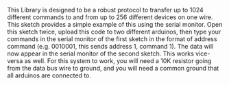 This Library is designed to be a robust protocol to transfer up to 1024 different 
commands to and from up to 256 different devices on one wire. This sketch provides
a simple example of this using the serial monitor. Open this sketch twice, upload
this code to two different arduinos, then type your commands in the serial monitor 
of the first sketch in the format of address command (e.g. 0010001, this sends 
address 1, command 1). The data will now appear in the serial monitor of the 
second sketch. This works vice-versa as well. For this system to work, you will 
need a 10K resistor going from the data bus wire to ground, and you will need a 
common ground that all arduinos are connected to.
